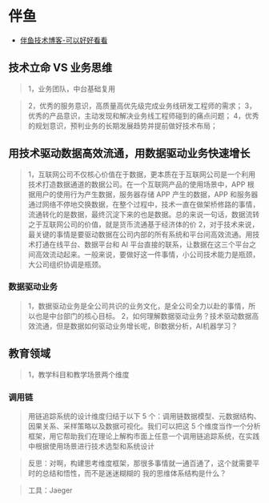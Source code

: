# 伴鱼

* [伴鱼技术博客-可以好好看看](https://tech.ipalfish.com/blog/)

## 技术立命 VS 业务思维
>1，业务团队，中台基础复用

>2，优秀的服务意识，高质量高优先级完成业务线研发工程师的需求；
>3，优秀的产品意识，主动发现和解决业务线工程师碰到的痛点问题；
>4，优秀的规划意识，预判业务的长期发展趋势并提前做好技术布局；

## 用技术驱动数据高效流通，用数据驱动业务快速增长
>1，互联网公司不仅核心价值在于数据，更本质在于互联网公司是一个利用技术打造数据通道的数据公司。在一个互联网产品的使用场景中，APP 根据用户的使用行为产生数据，服务器存储 APP 产生的数据，APP 和服务器通过网络不停地交换数据，在整个过程中，技术一直在做架桥修路的事情，流通转化的是数据，最终沉淀下来的也是数据。总的来说一句话，数据流转之于互联网公司的价值，就是货币流通基于经济体的价
>2，对于技术来说，最关键的事情是要驱动数据在公司内部的所有系统和平台间高效流通。用技术打通在线平台、数据平台和 AI 平台直接的联系，让数据在这三个平台之间高效流动起来。一般来说，要做好这一件事情，小公司技术能力是瓶颈，大公司组织协调是瓶颈。

### 数据驱动业务
>1，数据驱动业务是全公司共识的业务文化，是全公司全力以赴的事情，所以也是中台部门的核心目标。
>2，如何理解数据驱动业务？技术驱动数据高效流通，但是数据如何驱动业务增长呢，BI数据分析，AI机器学习？

## 教育领域
>1，教学科目和教学场景两个维度


### 调用链
>用链追踪系统的设计维度归结于以下 5 个：调用链数据模型、元数据结构、因果关系、采样策略以及数据可视化。我们可以把这 5 个维度当作一个分析框架，用它帮助我们在理论上解构市面上任意一个调用链追踪系统，在实践中根据使用场景进行技术选型和系统设计

>反思：对啊，构建思考维度框架，那很多事情就一通百通了，这个就需要平时的总结和悟性，而不是迷迷糊糊的
>我的思维体系结构是什么？

>工具：Jaeger